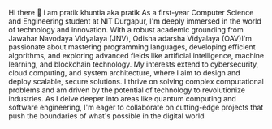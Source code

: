  Hi there 👋 i am pratik khuntia aka pratik As a first-year Computer Science and Engineering student at NIT Durgapur, I'm deeply immersed in the world of technology and innovation. With a robust academic grounding from Jawahar Navodaya Vidyalaya (JNV), Odisha adarsha Vidyalaya (OAV)I'm passionate about mastering programming languages, developing efficient algorithms, and exploring advanced fields like artificial intelligence, machine learning, and blockchain technology. My interests extend to cybersecurity, cloud computing, and system architecture, where I aim to design and deploy scalable, secure solutions. I thrive on solving complex computational problems and am driven by the potential of technology to revolutionize industries. As I delve deeper into areas like quantum computing and software engineering, I'm eager to collaborate on cutting-edge projects that push the boundaries of what's possible in the digital world

<!--
**pk-rcb/pk-rcb** is a ✨ _special_ ✨ repository because its `README.md` (this file) appears on your GitHub profile.

Here are some ideas to get you started:

- 🔭 I’m currently working on ...
- 🌱 I’m currently learning ...
- 👯 I’m looking to collaborate on ...
- 🤔 I’m looking for help with ...
- 💬 Ask me about ...
- 📫 How to reach me: ...
- 😄 Pronouns: ...
- ⚡ Fun fact: ...
-->

